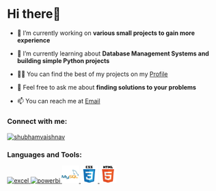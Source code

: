 <h1 align="left">Hi there👋</h1>

- 🔭 I’m currently working on **various small projects to gain more experience**

- 🌱 I’m currently learning about **Database Management Systems and building simple Python projects**

- 👨‍💻 You can find the best of my projects on my [Profile](https://codebasics.io/portfolio/Shubham-Vaishnav)

- 💬 Feel free to ask me about **finding solutions to your problems**

- 📫 You can reach me at [Email](mailto:shubhvaishnav1316@gmail.com)

<h3 align="left">Connect with me:</h3>
<p align="left">
<a href="https://linkedin.com/in/shubhamvaishnav" target="blank"><img align="center" src="https://raw.githubusercontent.com/rahuldkjain/github-profile-readme-generator/master/src/images/icons/Social/linked-in-alt.svg" alt="shubhamvaishnav" height="30" width="40" /></a>
</p>

<h3 align="left">Languages and Tools:</h3>
<p align="left"> 

  <a href="https://www.w3schools.com/excel/excel_exercises.php" target="_blank" rel="noreferrer"> 
    <img src="https://upload.wikimedia.org/wikipedia/commons/thumb/7/73/Microsoft_Excel_2013-2019_logo.svg/2170px-Microsoft_Excel_2013-2019_logo.svg.png" alt="excel" width="40" height="40"/> 
  </a> 
  <a href="https://learn.microsoft.com/en-us/power-bi/" target="_blank" rel="noreferrer"> 
    <img src="https://www.k2e.com/wp-content/uploads/2019/01/Power-BI-Logo.png" alt="powerbi" width="40" height="40"/> 
  </a> 
  <a href="https://www.mysql.com/" target="_blank" rel="noreferrer"> 
    <img src="https://raw.githubusercontent.com/devicons/devicon/master/icons/mysql/mysql-original-wordmark.svg" alt="mysql" width="40" height="40"/> 
  </a> 
  <a href="https://www.w3schools.com/css/" target="_blank" rel="noreferrer"> 
    <img src="https://raw.githubusercontent.com/devicons/devicon/master/icons/css3/css3-original-wordmark.svg" alt="css3" width="40" height="40"/> 
  </a>
  <a href="https://www.w3.org/html/" target="_blank" rel="noreferrer"> 
    <img src="https://raw.githubusercontent.com/devicons/devicon/master/icons/html5/html5-original-wordmark.svg" alt="html5" width="40" height="40"/> 
  </a> 

</p>
